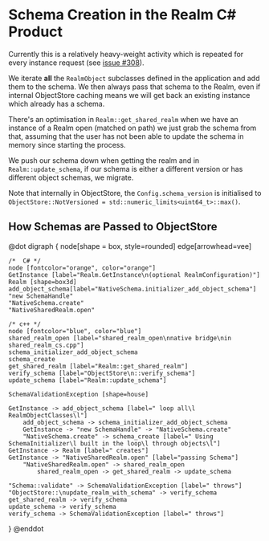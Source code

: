 Schema Creation in the Realm C# Product
======================================

Currently this is a relatively heavy-weight activity which is repeated for every instance request (see [issue #308](https://github.com/realm/realm-dotnet/issues/308)). 

We iterate **all** the `RealmObject` subclasses defined in the application and add them to the schema. We then always pass that schema to the Realm, even if internal ObjectStore caching means we will get back an existing instance which already has a schema.

There's an optimisation in `Realm::get_shared_realm` when we have an instance of a Realm open (matched on path) we just grab the schema from that, assuming that the user has not been able to update the schema in memory since starting the process.

We push our schema down when getting the realm and in `Realm::update_schema`, if our schema is either a different version or has different object schemas, we migrate.

Note that internally in ObjectStore, the `Config.schema_version` is initialised to `ObjectStore::NotVersioned = std::numeric_limits<uint64_t>::max()`.

How Schemas are Passed to ObjectStore
--------------------------------------

@dot
digraph { 
    node[shape = box, style=rounded]
    edge[arrowhead=vee]

    /*  C# */
    node [fontcolor="orange", color="orange"]
    GetInstance [label="Realm.GetInstance\n(optional RealmConfiguration)"]
    Realm [shape=box3d]
    add_object_schema[label="NativeSchema.initializer_add_object_schema"]
    "new SchemaHandle"
    "NativeSchema.create"
    "NativeSharedRealm.open"

    /* c++ */
    node [fontcolor="blue", color="blue"]  
    shared_realm_open [label="shared_realm_open\nnative bridge\nin shared_realm_cs.cpp"]
    schema_initializer_add_object_schema
    schema_create
    get_shared_realm [label="Realm::get_shared_realm"]
    verify_schema [label="ObjectStore\n::verify_schema"]
    update_schema [label="Realm::update_schema"]
    
    SchemaValidationException [shape=house]

    GetInstance -> add_object_schema [label=" loop all\l RealmObjectClasses\l"]
        add_object_schema -> schema_initializer_add_object_schema
        GetInstance -> "new SchemaHandle" -> "NativeSchema.create"
        "NativeSchema.create" -> schema_create [label=" Using SchemaInitializer\l built in the loop\l through objects\l"]
    GetInstance -> Realm [label=" creates"]
    GetInstance -> "NativeSharedRealm.open" [label="passing Schema"]
        "NativeSharedRealm.open" -> shared_realm_open
            shared_realm_open -> get_shared_realm -> update_schema
            
    "Schema::validate" -> SchemaValidationException [label=" throws"]
    "ObjectStore::\nupdate_realm_with_schema" -> verify_schema
    get_shared_realm -> verify_schema
    update_schema -> verify_schema
    verify_schema -> SchemaValidationException [label=" throws"]
}
@enddot  




